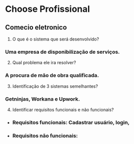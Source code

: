 # Choose Profissional
## Comecio eletronico 
1. O que é o sistema que será desenvolvido? 
### Uma empresa de disponibilização de serviços.
2. Qual problema ele ira resolver?
### A procura de mão de obra qualificada.
3. Identificação de 3 sistemas semelhantes?
 ### Getninjas, Workana e Upwork.
4. Identificar requisitos funcionais e não funcionais?
- ### Requisitos funcionais: Cadastrar usuário, login,
- ### Requisitos não funcionais: 
